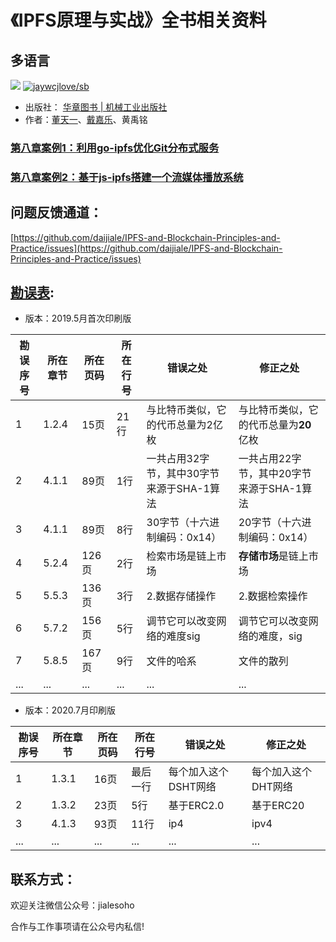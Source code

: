 # 《IPFS原理与实战》全书相关资料

## 多语言

[![](https://img.shields.io/badge/Lang-English-blue.svg)](README.md)  [![jaywcjlove/sb](https://jaywcjlove.github.io/sb/lang/chinese.svg)](README-zh.md)

- 出版社： [华章图书 | 机械工业出版社](http://www.hzbook.com/)
- 作者：[董天一](https://github.com/dongtianyi)、[戴嘉乐](https://github.com/daijiale)、黄禹铭


### [第八章案例1：利用go-ipfs优化Git分布式服务](https://github.com/daijiale/IPFS-and-Blockchain-Principles-and-Practice/tree/master/Demo1-go-ipfs-git-serverless)

### [第八章案例2：基于js-ipfs搭建一个流媒体播放系统](https://github.com/daijiale/IPFS-and-Blockchain-Principles-and-Practice/tree/master/Demo2-js-ipfs-browser-readablestream)

## 问题反馈通道：

[https://github.com/daijiale/IPFS-and-Blockchain-Principles-and-Practice/issues](https://github.com/daijiale/IPFS-and-Blockchain-Principles-and-Practice/issues)

## [勘误表](Corrigendum.md):

- 版本：2019.5月首次印刷版

|勘误序号|所在章节|所在页码|所在行号|错误之处|修正之处|
|-|-|-|-|-|-|
|1|1.2.4|15页|21行|与比特币类似，它的代币总量为2亿枚|与比特币类似，它的代币总量为**20**亿枚|
|2|4.1.1|89页|1行|一共占用32字节，其中30字节来源于SHA-1算法|一共占用22字节，其中20字节来源于SHA-1算法|
|3|4.1.1|89页|8行|30字节（十六进制编码：0x14）|20字节（十六进制编码：0x14）|
|4|5.2.4|126页|2行|检索市场是链上市场|**存储市场**是链上市场|
|5|5.5.3|136页|3行|2.数据存储操作|2.数据检索操作|
|6|5.7.2|156页|5行|调节它可以改变网络的难度sig|调节它可以改变网络的难度，sig|
|7|5.8.5|167页|9行|文件的哈系|文件的散列|
|...|...|...|...|...|...|


- 版本：2020.7月印刷版

|勘误序号|所在章节|所在页码|所在行号|错误之处|修正之处|
|-|-|-|-|-|-|
|1|1.3.1|16页|最后一行|每个加入这个DSHT网络|每个加入这个DHT网络|
|2|1.3.2|23页|5行|基于ERC2.0|基于ERC20|
|3|4.1.3|93页|11行|ip4|ipv4|
|...|...|...|...|...|...|


## 联系方式：

欢迎关注微信公众号：jialesoho

合作与工作事项请在公众号内私信!
